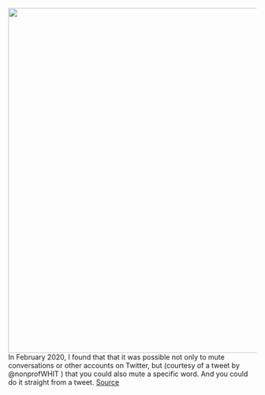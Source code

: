 <img src='https://cdn.vox-cdn.com/thumbor/S8yX1nrltYOIx1Wapq5j_Ben0FI=/0x0:900x600/1200x800/filters:focal(378x228:522x372)/cdn.vox-cdn.com/uploads/chorus_image/image/70378593/twitter.0.0.png' width='700px' /><br/>
In February 2020,  I found that that it was possible not only to mute conversations or other accounts on Twitter, but (courtesy of a tweet by @nonprofWHIT ) that you could also mute a specific word. And you could do it straight from a tweet.
<a href='https://www.theverge.com/22878708/twitter-mute-tweets-word-name-tag-how-to'> Source <a/>